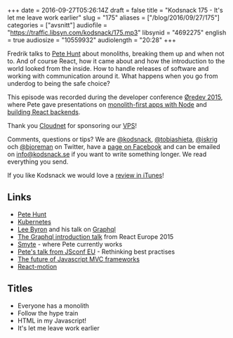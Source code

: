 +++
date = 2016-09-27T05:26:14Z
draft = false
title = "Kodsnack 175 - It's let me leave work earlier"
slug = "175"
aliases = ["/blog/2016/09/27/175"]
categories = ["avsnitt"]
audiofile = "https://traffic.libsyn.com/kodsnack/175.mp3"
libsynid = "4692275"
english = true
audiosize = "10559932"
audiolength = "20:28"
+++

Fredrik talks to [Pete Hunt](https://twitter.com/floydophone) about monoliths, breaking them up and when not to. And of course React, how it came about and how the introduction to the world looked from the inside. How to handle releases of software and working with communication around it. What happens when you go from underdog to being the safe choice?

This episode was recorded during the developer conference [Øredev 2015](https://vimeo.com/144824775), where Pete gave presentations on [monolith-first apps with Node](http://oredev.org/2015/sessions/monolith-first-apps-with-node-js) and [building React backends](http://oredev.org/2015/sessions/building-a-react-js-backend).

Thank you [Cloudnet](http://www.cloudnet.se) for sponsoring our [VPS](http://en.wikipedia.org/wiki/Virtual_private_server)!

Comments, questions or tips? We are [@kodsnack](https://www.twitter.com/kodsnack), [@tobiashieta](https://www.twitter.com/tobiashieta), [@iskrig](https://www.twitter.com/iskrig) och [@bjoreman](https://www.twitter.com/bjoreman) on Twitter, have a [page on Facebook](https://www.facebook.com/kodsnack) and can be emailed on [info@kodsnack.se](mailto:info@kodsnack.se) if you want to write something longer. We read everything you send.

If you like Kodsnack we would love a [review in iTunes](http://itunes.apple.com/se/podcast/kodsnack/id561631498?l=en)!

## Links ##
* [Pete Hunt](https://twitter.com/floydophone)
* [Kubernetes](http://kubernetes.io/)
* [Lee Byron](http://leebyron.com/) and his talk on [Graphql](https://en.wikipedia.org/wiki/GraphQL)
* [The Graphql introduction talk](https://www.youtube.com/watch?v=WQLzZf34FJ8) from React Europe 2015
* [Smyte](https://www.smyte.com/) - where Pete currently works
* [Pete's talk from JSconf EU](https://www.youtube.com/watch?v=x7cQ3mrcKaY) - Rethinking best practises
* [The future of Javascript MVC frameworks](http://swannodette.github.io/2013/12/17/the-future-of-javascript-mvcs)
* [React-motion](https://github.com/chenglou/react-motion)

## Titles ##
* Everyone has a monolith
* Follow the hype train
* HTML in my Javascript!
* It's let me leave work earlier